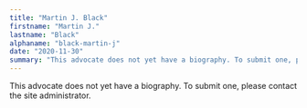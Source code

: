 ```yaml
---
title: "Martin J. Black"
firstname: "Martin J."
lastname: "Black"
alphaname: "black-martin-j"
date: "2020-11-30"
summary: "This advocate does not yet have a biography. To submit one, please contact the site administrator."
---
```

This advocate does not yet have a biography. To submit one, please contact the site administrator.

